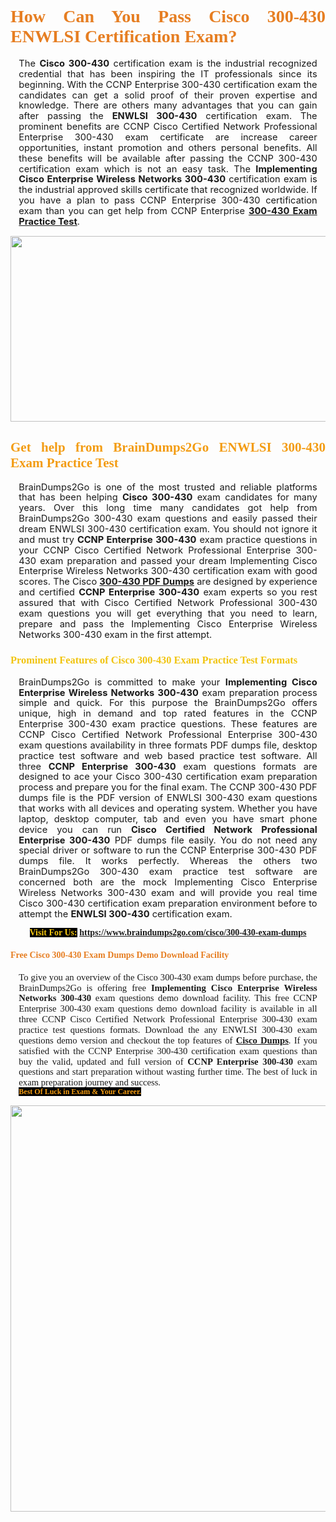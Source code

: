 <h1 style="text-align: justify;"><span style="font-family:Georgia,serif;"><span style="color:#e67e22;"><strong>How Can You Pass Cisco 300-430 ENWLSI Certification Exam?</strong></span></span></h1>

<p style="text-align:justify; margin:0in 10pt"><span style="font-size:11pt"><span style="line-height:115%"><span sans-serif="" style="font-family:Calibri,">The <strong>Cisco 300-430</strong> certification exam is the industrial recognized credential that has been inspiring the IT professionals since its beginning. With the CCNP Enterprise 300-430 certification exam&nbsp;the candidates can get a solid proof of their proven expertise and knowledge. There are others many advantages that you can gain after passing the <strong>ENWLSI 300-430</strong> certification exam. The prominent benefits are CCNP Cisco Certified Network Professional Enterprise 300-430 exam certificate are increase career opportunities, instant promotion and others personal benefits. All these benefits will be available after passing the CCNP 300-430 certification exam which is not an easy task. The <strong>Implementing Cisco Enterprise Wireless Networks 300-430</strong> certification exam is the industrial approved skills certificate that recognized worldwide. If you have a plan to pass CCNP Enterprise&nbsp;300-430 certification exam than you can get help from CCNP Enterprise&nbsp;<strong><a href="https://www.braindumps2go.com/cisco/300-430-exam-dumps">300-430 Exam Practice Test</a></strong>.</span></span></span></p>

<p style="text-align: center;"><a href="https://www.braindumps2go.com/cisco/300-430-exam-dumps"><img alt="" src="https://i.imgur.com/Oa51Xhq.jpeg" style="width: 750px; height: 297px;" /><span style="display: none;">&nbsp;</span></a></p>

<h2 style="text-align: justify;"><span style="font-family:Georgia,serif;"><span style="color:#f39c12;"><strong>Get help from BrainDumps2Go&nbsp;ENWLSI 300-430 Exam Practice Test</strong></span></span></h2>

<p style="text-align:justify; margin:0in 10pt"><span style="font-size:11pt"><span style="line-height:115%"><span sans-serif="" style="font-family:Calibri,">BrainDumps2Go is one of the most trusted and reliable platforms that has been helping <strong>Cisco 300-430</strong> exam candidates for many years. Over this long time many candidates got help from BrainDumps2Go&nbsp;300-430 exam questions and easily passed their dream ENWLSI 300-430 certification exam. You should not ignore it and must try <strong>CCNP Enterprise 300-430</strong> exam practice questions in your CCNP Cisco Certified Network Professional Enterprise 300-430 exam preparation and passed your dream Implementing Cisco Enterprise Wireless Networks 300-430 certification exam with good scores. The Cisco&nbsp;<strong><a href="https://www.braindumps2go.com/cisco/300-430-exam-dumps">300-430 PDF Dumps</a></strong> are designed by experience and certified <strong>CCNP Enterprise 300-430</strong> exam experts so you rest assured that with Cisco Certified Network Professional 300-430 exam questions you will get everything that you need to learn, prepare and pass the Implementing Cisco Enterprise Wireless Networks 300-430 exam in the first attempt. </span></span></span></p>

<h3 style="text-align: justify;"><span style="font-family:Georgia,serif;"><span style="color:#f1c40f;"><strong>Prominent Features of Cisco 300-430 Exam Practice Test Formats</strong></span></span></h3>

<p style="text-align:justify; margin:0in 10pt"><span style="font-size:11pt"><span style="line-height:115%"><span sans-serif="" style="font-family:Calibri,">BrainDumps2Go is committed to make your <strong>Implementing Cisco Enterprise Wireless Networks 300-430</strong> exam preparation process simple and quick. For this purpose the BrainDumps2Go&nbsp;offers unique, high in demand and top rated features in the CCNP Enterprise 300-430 exam practice questions. These features are CCNP Cisco Certified Network Professional Enterprise 300-430 exam questions availability in three formats PDF dumps file, desktop practice test software and web based practice test software. All three <strong>CCNP Enterprise 300-430</strong> exam questions formats are designed to ace your Cisco 300-430 certification exam preparation process and prepare you for the final exam. The CCNP 300-430 PDF dumps file is the PDF version of ENWLSI 300-430 exam questions that works with all devices and operating system. Whether you have laptop, desktop computer, tab and even you have smart phone device you can run <strong>Cisco Certified Network Professional Enterprise 300-430</strong> PDF dumps file easily. You do not need any special driver or software to run the CCNP Enterprise 300-430 PDF dumps file. It works perfectly. Whereas the others two BrainDumps2Go&nbsp;300-430 exam practice test software are concerned both are the mock Implementing Cisco Enterprise Wireless Networks 300-430 exam and will provide you real time Cisco 300-430 certification exam preparation environment before to attempt the <strong>ENWLSI 300-430</strong> certification exam.</span></span></span></p>

<p style="text-align: center;"><span style="font-family:Georgia,serif;"><strong><span style="color:#f1c40f;"><span style="background-color:#000000;">Visit For Us:</span></span>&nbsp;<a href="https://www.braindumps2go.com/cisco/300-430-exam-dumps">https://www.braindumps2go.com/cisco/300-430-exam-dumps</a></strong></span></p>

<h4 style="text-align: justify;"><span style="font-family:Georgia,serif;"><span style="color:#e67e22;"><strong>Free Cisco 300-430 Exam Dumps Demo Download Facility</strong></span></span></h4>

<p style="text-align:justify; margin:0in 10pt"><span style="font-size:11pt"><span style="line-height:115%"><span sans-serif="" style="font-family:Calibri,"><span style="font-family:Georgia,serif;">To give you an overview of the Cisco 300-430 exam dumps before purchase, the BrainDumps2Go&nbsp;is offering free <strong>Implementing Cisco Enterprise Wireless Networks 300-430</strong> exam questions demo download facility. This free CCNP Enterprise 300-430 exam questions demo download facility is available in all three CCNP Cisco Certified Network Professional Enterprise 300-430 exam practice test questions formats. Download the any ENWLSI 300-430 exam questions demo version and checkout the top features of <strong><a href="https://www.braindumps2go.com/cisco-exam-dumps">Cisco&nbsp;Dumps</a></strong>. If you satisfied with the CCNP Enterprise 300-430 certification exam questions than buy the valid, updated and full version of <strong>CCNP Enterprise 300-430</strong> exam questions and start preparation without wasting further time. The best of luck in exam preparation journey and success.</span></span></span></span></p>

<p style="text-align:justify; margin:0in 10pt"><strong><span style="font-size:12px;"><span style="color:#f39c12;"><span style="font-family:Georgia,serif;"><strong><span style="line-height:115%"><span style="background-color:#000000;">Best Of Luck in Exam &amp;&nbsp;Your Career.</span></span></strong></span></span></span></strong></p>

<p style="text-align: center;"><strong><a href="https://www.braindumps2go.com/cisco/300-430-exam-dumps"><img alt="" src="https://i.imgur.com/71HcEHp.jpeg" style="width: 600px; height: 650px;" /></a></strong></p>
